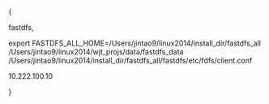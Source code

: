 {

fastdfs,

export FASTDFS_ALL_HOME=/Users/jintao9/linux2014/install_dir/fastdfs_all
/Users/jintao9/linux2014/wjt_projs/data/fastdfs_data
/Users/jintao9/linux2014/install_dir/fastdfs_all/fastdfs/etc/fdfs/client.conf

10.222.100.10


}


